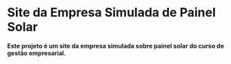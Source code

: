 # Site da Empresa Simulada de Painel Solar

**Este projeto é um site da empresa simulada sobre painel solar do curso de gestão empresarial.**
